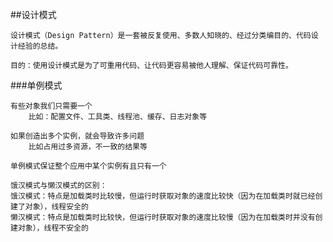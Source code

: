 ##设计模式
    
    设计模式（Design Pattern）是一套被反复使用、多数人知晓的、经过分类编目的、代码设计经验的总结。
    
    目的：使用设计模式是为了可重用代码、让代码更容易被他人理解、保证代码可靠性。
    
###单例模式
    
    有些对象我们只需要一个
    	比如：配置文件、工具类、线程池、缓存、日志对象等
    	
    如果创造出多个实例，就会导致许多问题
    	比如占用过多资源，不一致的结果等
    	
    单例模式保证整个应用中某个实例有且只有一个
    
    饿汉模式与懒汉模式的区别：
    饿汉模式：特点是加载类时比较慢，但运行时获取对象的速度比较快（因为在加载类时就已经创建了对象），线程安全的
	懒汉模式：特点是加载类时比较快，但运行时获取对象的速度比较慢（因为在加载类时并没有创建对象），线程不安全的
